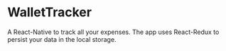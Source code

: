 # WalletTracker

A React-Native to track all your expenses. The app uses React-Redux to persist your data in the local storage.
